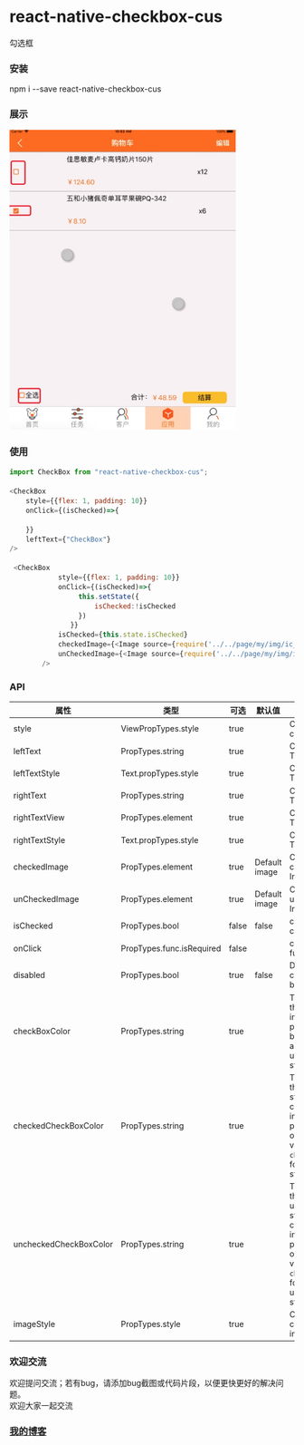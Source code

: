 # react-native-checkbox-cus
勾选框

### 安装
npm i --save react-native-checkbox-cus

### 展示
<p>
    <img src ="./showImg/chk.jpg" 
          height="auto" width="400" />
</p>

### 使用
```javascript
import CheckBox from "react-native-checkbox-cus";

<CheckBox
    style={{flex: 1, padding: 10}}
    onClick={(isChecked)=>{

    }}
    leftText={"CheckBox"}
/>

 <CheckBox
            style={{flex: 1, padding: 10}}
            onClick={(isChecked)=>{
                 this.setState({
                     isChecked:!isChecked
                 })
               }}
            isChecked={this.state.isChecked}
            checkedImage={<Image source={require('../../page/my/img/ic_check_box.png')} style={this.props.theme.styles.tabBarSelectedIcon}/>}
            unCheckedImage={<Image source={require('../../page/my/img/ic_check_box_outline_blank.png')} style={this.props.theme.styles.tabBarSelectedIcon}/>}
        />
```

### API


属性              | 类型     | 可选 | 默认值     | 描述
----------------- | -------- | -------- | ----------- | -----------
style  | ViewPropTypes.style  | true |   |   Custom style checkbox
leftText | PropTypes.string |true |   | Custom left Text
leftTextStyle  |  Text.propTypes.style | true |  | Custom left Text style
rightText | PropTypes.string |true |   | Custom right Text
rightTextView | PropTypes.element | true |   | Custom right TextView
rightTextStyle  | Text.propTypes.style | true |  | Custom right Text style
checkedImage  |  PropTypes.element  | true  | Default image | Custom  checked Image
unCheckedImage  |  PropTypes.element  | true  |  Default image  | Custom  unchecked Image
isChecked  |  PropTypes.bool |  false  |  false  | checkbox checked state
onClick   |  PropTypes.func.isRequired |  false  |  | callback  function
disabled  |  PropTypes.bool            | true  |  false | Disable the checkbox button
checkBoxColor | PropTypes.string | true |   | Tint color of the checkbox image (this props is for both checked and unchecked state)
checkedCheckBoxColor | PropTypes.string | true |   | Tint color of the checked state checkbox image (this prop will override value of `checkBoxColor` for checked state)
uncheckedCheckBoxColor | PropTypes.string | true |   | Tint color of the unchecked state checkbox image (this prop will override value of `checkBoxColor` for unchecked state)
imageStyle | PropTypes.style | true |   |  Custom checkbox image style


### 欢迎交流
欢迎提问交流；若有bug，请添加bug截图或代码片段，以便更快更好的解决问题。<br>
欢迎大家一起交流

### [我的博客](http://blog.sina.com.cn/s/articlelist_6078695441_0_1.html)
